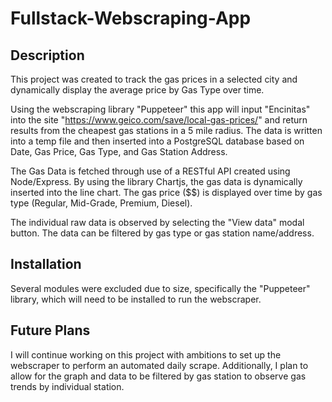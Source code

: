 # Fullstack-Webscraping-App

## Description

This project was created to track the gas prices in a selected city and dynamically display the average price by Gas Type over time. 

Using the webscraping library "Puppeteer" this app will input "Encinitas" into the site "https://www.geico.com/save/local-gas-prices/" and return results from the cheapest gas stations in a 5 mile radius. The data is written into a temp file and then  inserted into a PostgreSQL database based on Date, Gas Price, Gas Type, and Gas Station Address.

The Gas Data is fetched through use of a RESTful API created using Node/Express. By using the library Chartjs, the gas data is dynamically inserted into the line chart. The gas price ($$) is displayed over time by gas type (Regular, Mid-Grade, Premium, Diesel). 

The individual raw data is observed by selecting the "View data" modal button. The data can be filtered by gas type or gas station name/address. 

## Installation

Several modules were excluded due to size, specifically the "Puppeteer" library, which will need to be installed to run the webscraper.

## Future Plans

I will continue working on this project with ambitions to set up the webscraper to perform an automated daily scrape. Additionally, I plan to allow for the graph and data to be filtered by gas station to observe gas trends by individual station. 
